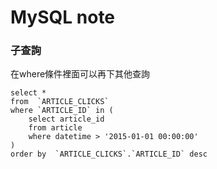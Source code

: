 # MySQL note

### 子查詢
在where條件裡面可以再下其他查詢   
```mysql
select *
from  `ARTICLE_CLICKS`
where `ARTICLE_ID` in (
	select article_id
	from article
	where datetime > '2015-01-01 00:00:00'
)
order by  `ARTICLE_CLICKS`.`ARTICLE_ID` desc
```
